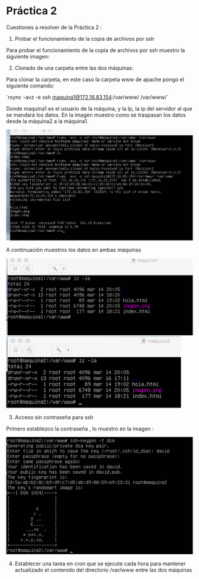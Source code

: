 # Práctica 2

Cuestiones a resolver de la Práctica 2 : 

1. Probar el funcionamiento de la copia de archivos por ssh

Para probar el funcionamiento de la copia de archivos por ssh muestro la siguiente imagen:



2. Clonado de una carpeta entre las dos máquinas:

Para clonar la carpeta, en este caso la carpeta www de apache pongo el siguiente comando:

´rsync -avz -e ssh maquina1@172.16.83.154:/var/www/ /var/www/´

Donde maquina1 es el usuario de la máquina, y la Ip, la ip del servidor al que se mandará los datos. En la imagen muestro como se traspasan los datos desde la máquina2 a la máquina1.

![imagen](imagen1.png)

A continuación muestros los datos en ambas máquinas

![imagen](imagen2.png)
![imagen](imagen3.png)

3. Acceso sin contraseña para ssh

Primero establezco la contraseña , lo muestro en la imagen :

![imagen](imagen4.png)

4. Establecer una tarea en cron que se ejecute cada hora para mantener actualizado el contenido del directorio /var/www entre las dos máquinas














